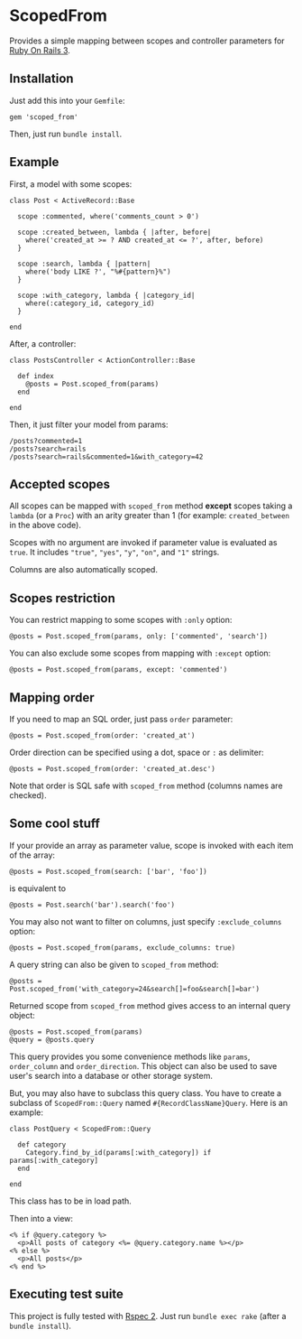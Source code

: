 # ScopedFrom

Provides a simple mapping between scopes and controller parameters for
[Ruby On Rails 3](http://rubyonrails.org/).

## Installation

Just add this into your `Gemfile`:

    gem 'scoped_from'

Then, just run `bundle install`.

## Example

First, a model with some scopes:

    class Post < ActiveRecord::Base
    
      scope :commented, where('comments_count > 0')

      scope :created_between, lambda { |after, before|
        where('created_at >= ? AND created_at <= ?', after, before)
      }
      
      scope :search, lambda { |pattern|
        where('body LIKE ?', "%#{pattern}%")
      }
      
      scope :with_category, lambda { |category_id|
        where(:category_id, category_id)
      }
    
    end
    
After, a controller:
    
    class PostsController < ActionController::Base
    
      def index
        @posts = Post.scoped_from(params)
      end
    
    end
    
Then, it just filter your model from params:
    
    /posts?commented=1
    /posts?search=rails
    /posts?search=rails&commented=1&with_category=42

## Accepted scopes

All scopes can be mapped with `scoped_from` method **except** scopes taking a
`lambda` (or a `Proc`) with an arity greater than 1 (for example:
`created_between` in the above code).

Scopes with no argument are invoked if parameter value is evaluated as `true`.
It includes `"true"`, `"yes"`, `"y"`, `"on"`, and `"1"` strings.

Columns are also automatically scoped.

## Scopes restriction

You can restrict mapping to some scopes with `:only` option:

    @posts = Post.scoped_from(params, only: ['commented', 'search'])

You can also exclude some scopes from mapping with `:except` option:

    @posts = Post.scoped_from(params, except: 'commented')

## Mapping order

If you need to map an SQL order, just pass `order` parameter:

    @posts = Post.scoped_from(order: 'created_at')

Order direction can be specified using a dot, space or `:` as delimiter:
    
    @posts = Post.scoped_from(order: 'created_at.desc')

Note that order is SQL safe with `scoped_from` method (columns names are
checked).

## Some cool stuff

If your provide an array as parameter value, scope is invoked with each item
of the array:

    @posts = Post.scoped_from(search: ['bar', 'foo'])
    
is equivalent to
    
    @posts = Post.search('bar').search('foo')

You may also not want to filter on columns, just specify `:exclude_columns`
option:

    @posts = Post.scoped_from(params, exclude_columns: true)

A query string can also be given to `scoped_from` method:

    @posts = Post.scoped_from('with_category=24&search[]=foo&search[]=bar')

Returned scope from `scoped_from` method gives access to an internal query
object:

    @posts = Post.scoped_from(params)
    @query = @posts.query

This query provides you some convenience methods like `params`, `order_column`
and `order_direction`. This object can also be used to save user's search into
a database or other storage system.

But, you may also have to subclass this query class. You have to create a
subclass of `ScopedFrom::Query` named `#{RecordClassName}Query`. Here is an
example:

    class PostQuery < ScopedFrom::Query
    
      def category
        Category.find_by_id(params[:with_category]) if params[:with_category]
      end
    
    end

This class has to be in load path.
    
Then into a view:

    <% if @query.category %>
      <p>All posts of category <%= @query.category.name %></p>
    <% else %>
      <p>All posts</p>
    <% end %>

## Executing test suite

This project is fully tested with [Rspec 2](http://github.com/rspec/rspec).
Just run `bundle exec rake` (after a `bundle install`).
